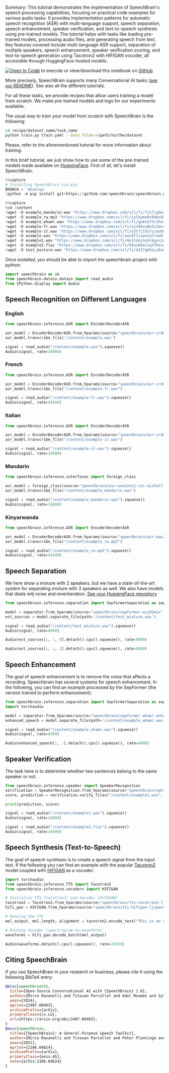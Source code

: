 Summary: This tutorial demonstrates the implementation of SpeechBrain's speech processing capabilities, focusing on practical code examples for various audio tasks. It provides implementation patterns for automatic speech recognition (ASR) with multi-language support, speech separation, speech enhancement, speaker verification, and text-to-speech synthesis using pre-trained models. The tutorial helps with tasks like loading pre-trained models, processing audio files, and generating speech from text. Key features covered include multi-language ASR support, separation of multiple speakers, speech enhancement, speaker verification scoring, and text-to-speech generation using Tacotron2 with HIFIGAN vocoder, all accessible through HuggingFace-hosted models.

<!-- This cell is automatically updated by tools/tutorial-cell-updater.py -->
<!-- The contents are initialized from tutorials/notebook-header.md -->

[<img src="https://colab.research.google.com/assets/colab-badge.svg" alt="Open In Colab"/>](https://colab.research.google.com/github/speechbrain/speechbrain/blob/develop/docs/tutorials/basics/what-can-i-do-with-speechbrain.ipynb)
to execute or view/download this notebook on
[GitHub](https://github.com/speechbrain/speechbrain/tree/develop/docs/tutorials/basics/what-can-i-do-with-speechbrain.ipynb)

More precisely, SpeechBrain supports many Conversational AI tasks ([see our README](https://github.com/speechbrain/speechbrain/?tab=readme-ov-file#-supported-technologies)). See also all the different tutorials.

For all these tasks, we provide recipes that allow users training a model from scratch. We make pre-trained models and logs for our experiments available.

The usual way to train your model from scratch with SpeechBrain is the following:

```bash
cd recipe/dataset_name/task_name
python train.py train.yaml --data_folder=/path/to/the/dataset
```
Please, refer to the aforementioned tutorial for more information about training.



 In this brief tutorial, we just show how to use some of the pre-trained models made available on [HuggingFace](https://huggingface.co/speechbrain/). First of all, let's install SpeechBrain:


```python
%%capture
# Installing SpeechBrain via pip
BRANCH = 'develop'
!python -m pip install git+https://github.com/speechbrain/speechbrain.git@$BRANCH
```


```python
%%capture
%cd /content
!wget -O example_mandarin.wav "https://www.dropbox.com/scl/fi/7jn7jg9ea2u6d9d70657z/example_mandarin.wav?rlkey=eh220qallihxp9yppm2kx7a2i&dl=1"
!wget -O example_rw.mp3 "https://www.dropbox.com/scl/fi/iplkymn8c8mbc6oclxem3/example_rw.mp3?rlkey=yhmqfsn8q43pmvd1uvjo3yl0s&dl=1"
!wget -O example_whamr.wav "https://www.dropbox.com/scl/fi/gxbtbf3c3hxr0y9dbf0nw/example_whamr.wav?rlkey=1wt5d49kjl36h0zypwrmsy8nz&dl=1"
!wget -O example-fr.wav "https://www.dropbox.com/scl/fi/vjn98vu8e3i2mvsw17msh/example-fr.wav?rlkey=vabmu4fgqp60oken8aosg75i0&dl=1"
!wget -O example-it.wav "https://www.dropbox.com/scl/fi/o3t7j53s7czaob8yq73rz/example-it.wav?rlkey=x9u6bkbcp6lh3602fb9uai5h3&dl=1"
!wget -O example.wav "https://www.dropbox.com/scl/fi/uws97livpeta7rowb7q7g/example.wav?rlkey=swppq2so15jibmpmihenrktbt&dl=1"
!wget -O example1.wav "https://www.dropbox.com/scl/fi/mu1tdejny4cbgxczwm944/example1.wav?rlkey=8pi7hjz15syvav80u1xzfbfhn&dl=1"
!wget -O example2.flac "https://www.dropbox.com/scl/fi/k9ouk6ec1q1fkevamodrn/example2.flac?rlkey=vtbyc6bzp9hknzvn9rb63z3yf&dl=1"
!wget -O test_mixture.wav "https://www.dropbox.com/scl/fi/4327g66ajs8aq3dck0fzn/test_mixture.wav?rlkey=bjdcw3msxw3armpelxuayug5i&dl=1"
```

Once installed, you should be able to import the speechbrain project with python:


```python
import speechbrain as sb
from speechbrain.dataio.dataio import read_audio
from IPython.display import Audio
```

## Speech Recognition on Different Languages

### English


```python
from speechbrain.inference.ASR import EncoderDecoderASR

asr_model = EncoderDecoderASR.from_hparams(source="speechbrain/asr-crdnn-rnnlm-librispeech", savedir="pretrained_models/asr-crdnn-rnnlm-librispeech")
asr_model.transcribe_file('/content/example.wav')
```


```python
signal = read_audio("/content/example.wav").squeeze()
Audio(signal, rate=16000)
```

### French


```python
from speechbrain.inference.ASR import EncoderDecoderASR

asr_model = EncoderDecoderASR.from_hparams(source="speechbrain/asr-crdnn-commonvoice-fr", savedir="pretrained_models/asr-crdnn-commonvoice-fr")
asr_model.transcribe_file("/content/example-fr.wav")
```


```python
signal = read_audio("/content/example-fr.wav").squeeze()
Audio(signal, rate=44100)
```

### Italian


```python
from speechbrain.inference.ASR import EncoderDecoderASR

asr_model = EncoderDecoderASR.from_hparams(source="speechbrain/asr-crdnn-commonvoice-it", savedir="pretrained_models/asr-crdnn-commonvoice-it")
asr_model.transcribe_file("/content/example-it.wav")
```


```python
signal = read_audio("/content/example-it.wav").squeeze()
Audio(signal, rate=16000)
```

### Mandarin


```python
from speechbrain.inference.interfaces import foreign_class

asr_model = foreign_class(source="speechbrain/asr-wav2vec2-ctc-aishell",  pymodule_file="custom_interface.py", classname="CustomEncoderDecoderASR")
asr_model.transcribe_file("/content/example_mandarin.wav")
```


```python
signal = read_audio("/content/example_mandarin.wav").squeeze()
Audio(signal, rate=16000)
```

### Kinyarwanda


```python
from speechbrain.inference.ASR import EncoderDecoderASR

asr_model = EncoderDecoderASR.from_hparams(source="speechbrain/asr-wav2vec2-commonvoice-rw", savedir="pretrained_models/asr-wav2vec2-commonvoice-rw")
asr_model.transcribe_file("/content/example_rw.mp3")
```


```python
signal = read_audio("/content/example_rw.mp3").squeeze()
Audio(signal, rate=44100)
```

## Speech Separation

We here show a mixture with 2 speakers, but we have a state-of-the-art system for separating mixture with 3 speakers as well. We also have models that deals witj noise and reverberation. [See your HuggingFace repository](https://huggingface.co/speechbrain/)


```python
from speechbrain.inference.separation import SepformerSeparation as separator

model = separator.from_hparams(source="speechbrain/sepformer-wsj02mix", savedir='pretrained_models/sepformer-wsj02mix')
est_sources = model.separate_file(path='/content/test_mixture.wav')
```


```python
signal = read_audio("/content/test_mixture.wav").squeeze()
Audio(signal, rate=8000)
```


```python
Audio(est_sources[:, :, 0].detach().cpu().squeeze(), rate=8000)
```


```python
Audio(est_sources[:, :, 1].detach().cpu().squeeze(), rate=8000)
```

## Speech Enhancement
The goal of speech enhancement is to remove the noise that affects a recording.
Speechbrain has several systems for speech enhancement. In the following, you can find an example processed by the SepFormer (the version trained to perform enhancement):


```python
from speechbrain.inference.separation import SepformerSeparation as separator
import torchaudio

model = separator.from_hparams(source="speechbrain/sepformer-whamr-enhancement", savedir='pretrained_models/sepformer-whamr-enhancement4')
enhanced_speech = model.separate_file(path='/content/example_whamr.wav')

```


```python
signal = read_audio("/content/example_whamr.wav").squeeze()
Audio(signal, rate=8000)
```


```python
Audio(enhanced_speech[:, :].detach().cpu().squeeze(), rate=8000)
```

## Speaker Verification
The task here is to determine whether two sentences belong to the same speaker or not.


```python
from speechbrain.inference.speaker import SpeakerRecognition
verification = SpeakerRecognition.from_hparams(source="speechbrain/spkrec-ecapa-voxceleb", savedir="pretrained_models/spkrec-ecapa-voxceleb")
score, prediction = verification.verify_files("/content/example1.wav", "/content/example2.flac")

print(prediction, score)
```


```python
signal = read_audio("/content/example1.wav").squeeze()
Audio(signal, rate=16000)
```


```python
signal = read_audio("/content/example2.flac").squeeze()
Audio(signal, rate=16000)
```

## Speech Synthesis (Text-to-Speech)
The goal of speech synthesis is to create a speech signal from the input text.
If the following you can find an example with the popular [Tacotron2](https://arxiv.org/abs/1712.05884) model coupled with [HiFiGAN](https://arxiv.org/abs/2010.05646) as a vocoder:


```python
import torchaudio
from speechbrain.inference.TTS import Tacotron2
from speechbrain.inference.vocoders import HIFIGAN

# Initialize TTS (tacotron2) and Vocoder (HiFIGAN)
tacotron2 = Tacotron2.from_hparams(source="speechbrain/tts-tacotron2-ljspeech", savedir="tmpdir_tts")
hifi_gan = HIFIGAN.from_hparams(source="speechbrain/tts-hifigan-ljspeech", savedir="tmpdir_vocoder")

# Running the TTS
mel_output, mel_length, alignment = tacotron2.encode_text("This is an open-source toolkit for the development of speech technologies.")

# Running Vocoder (spectrogram-to-waveform)
waveforms = hifi_gan.decode_batch(mel_output)
```


```python
Audio(waveforms.detach().cpu().squeeze(), rate=22050)
```

## Citing SpeechBrain

If you use SpeechBrain in your research or business, please cite it using the following BibTeX entry:

```bibtex
@misc{speechbrainV1,
  title={Open-Source Conversational AI with {SpeechBrain} 1.0},
  author={Mirco Ravanelli and Titouan Parcollet and Adel Moumen and Sylvain de Langen and Cem Subakan and Peter Plantinga and Yingzhi Wang and Pooneh Mousavi and Luca Della Libera and Artem Ploujnikov and Francesco Paissan and Davide Borra and Salah Zaiem and Zeyu Zhao and Shucong Zhang and Georgios Karakasidis and Sung-Lin Yeh and Pierre Champion and Aku Rouhe and Rudolf Braun and Florian Mai and Juan Zuluaga-Gomez and Seyed Mahed Mousavi and Andreas Nautsch and Xuechen Liu and Sangeet Sagar and Jarod Duret and Salima Mdhaffar and Gaelle Laperriere and Mickael Rouvier and Renato De Mori and Yannick Esteve},
  year={2024},
  eprint={2407.00463},
  archivePrefix={arXiv},
  primaryClass={cs.LG},
  url={https://arxiv.org/abs/2407.00463},
}
@misc{speechbrain,
  title={{SpeechBrain}: A General-Purpose Speech Toolkit},
  author={Mirco Ravanelli and Titouan Parcollet and Peter Plantinga and Aku Rouhe and Samuele Cornell and Loren Lugosch and Cem Subakan and Nauman Dawalatabad and Abdelwahab Heba and Jianyuan Zhong and Ju-Chieh Chou and Sung-Lin Yeh and Szu-Wei Fu and Chien-Feng Liao and Elena Rastorgueva and François Grondin and William Aris and Hwidong Na and Yan Gao and Renato De Mori and Yoshua Bengio},
  year={2021},
  eprint={2106.04624},
  archivePrefix={arXiv},
  primaryClass={eess.AS},
  note={arXiv:2106.04624}
}
```
